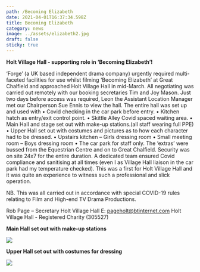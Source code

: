```yaml
---
path: /Becoming Elizabeth
date: 2021-04-01T16:37:34.598Z
title: Becoming Elizabeth
category: news
image: ../assets/elizabeth2.jpg
draft: false
sticky: true
---
```

**Holt Village Hall - supporting role in ‘Becoming Elizabeth’!**

‘Forge’ (a UK based independent drama company) urgently required multi-faceted facilities for use whilst filming ‘Becoming Elizabeth’ at Great Chalfield and approached Holt Village Hall in mid-March. All negotiating was carried out remotely with our booking secretaries Tim and Joy Mason. Just two days before access was required, Leon the Assistant Location Manager met our Chairperson Sue Ennis to view the hall.
The entire hall was set up and used with
•	Covid checking in the car park before entry.
•	Kitchen hatch as entry/exit control point.
•	Skittle Alley Covid spaced waiting area.
•	Main Hall and stage set out with make-up stations.(all staff wearing full PPE)
•	Upper Hall set out with costumes and pictures as to how each character had to be dressed.
•	Upstairs kitchen – Girls dressing room
•	Small meeting room – Boys dressing room
•	The car park for staff only. The ‘extras’ were bussed from the Equestrian Centre and on to Great Chalfield.
Security was on site 24x7 for the entire duration. A dedicated team ensured Covid compliance and sanitising at all times (even I as Village Hall liaison in the car park had my temperature checked).
This was a first for Holt Village Hall and it was quite an experience to witness such a professional and slick operation.

NB. This was all carried out in accordance with special COVID-19 rules relating to Film and High-end TV Drama Productions. 

Rob Page – Secretary Holt Village Hall E: pageholt@btinternet.com 
Holt Village Hall - Registered Charity (305527)



**Main Hall set out with make-up stations**

![](https://email.bt.com/mail/bin?csrf=01WBzKAckL5nFVsdDbRFcg&r=%7B%22method%22%3A%22mail.message.attachment.getPart%22%2C%22params%22%3A%7B%22accountId%22%3A%22%22%2C%22folder%22%3A%22INBOX%22%2C%22uid%22%3A53917%2C%22part%22%3A%223%22%2C%22wantsTranscoding%22%3Afalse%7D%7D)



**Upper Hall set out with costumes for dressing**

![](https://email.bt.com/mail/bin?csrf=01WBzKAckL5nFVsdDbRFcg&r=%7B%22method%22%3A%22mail.message.attachment.getPart%22%2C%22params%22%3A%7B%22accountId%22%3A%22%22%2C%22folder%22%3A%22INBOX%22%2C%22uid%22%3A53917%2C%22part%22%3A%222%22%2C%22wantsTranscoding%22%3Afalse%7D%7D)